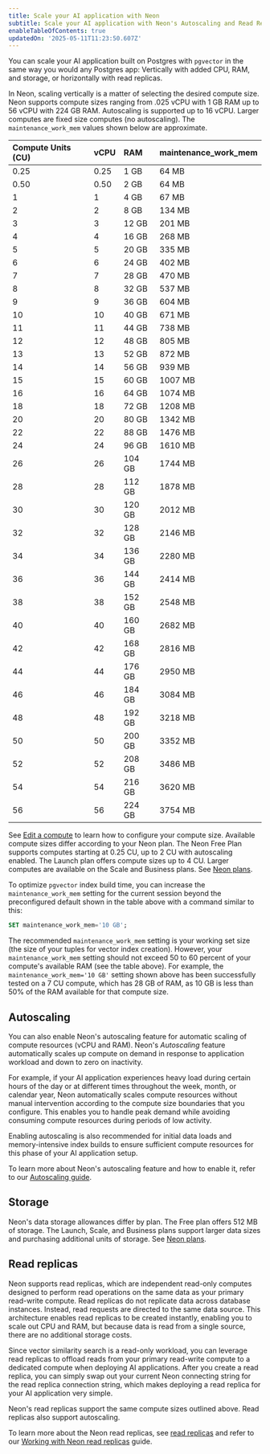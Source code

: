 ```yaml
---
title: Scale your AI application with Neon
subtitle: Scale your AI application with Neon's Autoscaling and Read Replica features
enableTableOfContents: true
updatedOn: '2025-05-11T11:23:50.607Z'
---
```


You can scale your AI application built on Postgres with `pgvector` in the same way you would any Postgres app: Vertically with added CPU, RAM, and storage, or horizontally with read replicas.

In Neon, scaling vertically is a matter of selecting the desired compute size. Neon supports compute sizes ranging from .025 vCPU with 1 GB RAM up to 56 vCPU with 224 GB RAM. Autoscaling is supported up to 16 vCPU. Larger computes are fixed size computes (no autoscaling). The `maintenance_work_mem` values shown below are approximate.

| Compute Units (CU) | vCPU | RAM    | maintenance_work_mem |
| :----------------- | :--- | :----- | :------------------- |
| 0.25               | 0.25 | 1 GB   | 64 MB                |
| 0.50               | 0.50 | 2 GB   | 64 MB                |
| 1                  | 1    | 4 GB   | 67 MB                |
| 2                  | 2    | 8 GB   | 134 MB               |
| 3                  | 3    | 12 GB  | 201 MB               |
| 4                  | 4    | 16 GB  | 268 MB               |
| 5                  | 5    | 20 GB  | 335 MB               |
| 6                  | 6    | 24 GB  | 402 MB               |
| 7                  | 7    | 28 GB  | 470 MB               |
| 8                  | 8    | 32 GB  | 537 MB               |
| 9                  | 9    | 36 GB  | 604 MB               |
| 10                 | 10   | 40 GB  | 671 MB               |
| 11                 | 11   | 44 GB  | 738 MB               |
| 12                 | 12   | 48 GB  | 805 MB               |
| 13                 | 13   | 52 GB  | 872 MB               |
| 14                 | 14   | 56 GB  | 939 MB               |
| 15                 | 15   | 60 GB  | 1007 MB              |
| 16                 | 16   | 64 GB  | 1074 MB              |
| 18                 | 18   | 72 GB  | 1208 MB              |
| 20                 | 20   | 80 GB  | 1342 MB              |
| 22                 | 22   | 88 GB  | 1476 MB              |
| 24                 | 24   | 96 GB  | 1610 MB              |
| 26                 | 26   | 104 GB | 1744 MB              |
| 28                 | 28   | 112 GB | 1878 MB              |
| 30                 | 30   | 120 GB | 2012 MB              |
| 32                 | 32   | 128 GB | 2146 MB              |
| 34                 | 34   | 136 GB | 2280 MB              |
| 36                 | 36   | 144 GB | 2414 MB              |
| 38                 | 38   | 152 GB | 2548 MB              |
| 40                 | 40   | 160 GB | 2682 MB              |
| 42                 | 42   | 168 GB | 2816 MB              |
| 44                 | 44   | 176 GB | 2950 MB              |
| 46                 | 46   | 184 GB | 3084 MB              |
| 48                 | 48   | 192 GB | 3218 MB              |
| 50                 | 50   | 200 GB | 3352 MB              |
| 52                 | 52   | 208 GB | 3486 MB              |
| 54                 | 54   | 216 GB | 3620 MB              |
| 56                 | 56   | 224 GB | 3754 MB              |

See [Edit a compute](/docs/manage/computes#edit-a-compute) to learn how to configure your compute size. Available compute sizes differ according to your Neon plan. The Neon Free Plan supports computes starting at 0.25 CU, up to 2 CU with autoscaling enabled. The Launch plan offers compute sizes up to 4 CU. Larger computes are available on the Scale and Business plans. See [Neon plans](/docs/introduction/plans).

To optimize `pgvector` index build time, you can increase the `maintenance_work_mem` setting for the current session beyond the preconfigured default shown in the table above with a command similar to this:

```sql
SET maintenance_work_mem='10 GB';
```

The recommended `maintenance_work_mem` setting is your working set size (the size of your tuples for vector index creation). However, your `maintenance_work_mem` setting should not exceed 50 to 60 percent of your compute's available RAM (see the table above). For example, the `maintenance_work_mem='10 GB'` setting shown above has been successfully tested on a 7 CU compute, which has 28 GB of RAM, as 10 GB is less than 50% of the RAM available for that compute size.

## Autoscaling

You can also enable Neon's autoscaling feature for automatic scaling of compute resources (vCPU and RAM). Neon's _Autoscaling_ feature automatically scales up compute on demand in response to application workload and down to zero on inactivity.

For example, if your AI application experiences heavy load during certain hours of the day or at different times throughout the week, month, or calendar year, Neon automatically scales compute resources without manual intervention according to the compute size boundaries that you configure. This enables you to handle peak demand while avoiding consuming compute resources during periods of low activity.

Enabling autoscaling is also recommended for initial data loads and memory-intensive index builds to ensure sufficient compute resources for this phase of your AI application setup.

To learn more about Neon's autoscaling feature and how to enable it, refer to our [Autoscaling guide](/docs/introduction/autoscaling).

## Storage

Neon's data storage allowances differ by plan. The Free plan offers 512 MB of storage. The Launch, Scale, and Business plans support larger data sizes and purchasing additional units of storage. See [Neon plans](/docs/introduction/plans).

## Read replicas

Neon supports read replicas, which are independent read-only computes designed to perform read operations on the same data as your primary read-write compute. Read replicas do not replicate data across database instances. Instead, read requests are directed to the same data source. This architecture enables read replicas to be created instantly, enabling you to scale out CPU and RAM, but because data is read from a single source, there are no additional storage costs.

Since vector similarity search is a read-only workload, you can leverage read replicas to offload reads from your primary read-write compute to a dedicated compute when deploying AI applications. After you create a read replica, you can simply swap out your current Neon connecting string for the read replica connection string, which makes deploying a read replica for your AI application very simple.

Neon's read replicas support the same compute sizes outlined above. Read replicas also support autoscaling.

To learn more about the Neon read replicas, see [read replicas](/docs/introduction/read-replicas) and refer to our [Working with Neon read replicas](/docs/guides/read-replica-guide) guide.
